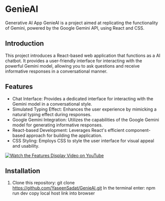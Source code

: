 # GenieAI
Generative AI App
GenieAI is a project aimed at replicating the functionality of Gemini, powered by the Google Gemini API, using React and CSS.

## Introduction
This project introduces a React-based web application that functions as a AI chatbot. It provides a user-friendly interface for interacting with the powerful Gemini model, allowing you to ask questions and receive informative responses in a conversational manner.

## Features
- Chat Interface: Provides a dedicated interface for interacting with the Gemini model in a conversational style.
- Simulated Typing Effect: Enhances the user experience by mimicking a natural typing effect during responses.
- Google Gemini Integration: Utilizes the capabilities of the Google Gemini model for generating informative responses.
- React-based Development: Leverages React's efficient component-based approach for building the application.
- CSS Styling: Employs CSS to style the user interface for visual appeal and usability.

[![Watch the Features Display Video on YouTube](https://img.youtube.com/vi/CF5FSXq1P80/maxresdefault.jpg)](https://youtu.be/CF5FSXq1P80)


## Installation
1. Clone this repository:
git clone https://github.com/YaseenSadat/GenieAI.git
In the terminal enter: npm run dev
copy local host link into browser
